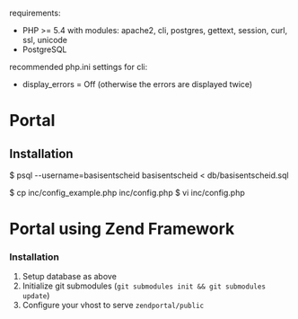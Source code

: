 
requirements:
- PHP >= 5.4 with modules: apache2, cli, postgres, gettext, session, curl, ssl, unicode
- PostgreSQL

recommended php.ini settings for cli:
- display_errors = Off   (otherwise the errors are displayed twice)

Portal
======

## Installation

$ psql --username=basisentscheid basisentscheid < db/basisentscheid.sql

$ cp inc/config_example.php inc/config.php
$ vi inc/config.php


Portal using Zend Framework
===========================

### Installation
1. Setup database as above
2. Initialize git submodules (`git submodules init && git submodules update`)
3. Configure your vhost to serve `zendportal/public`